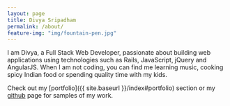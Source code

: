 ```yaml
---
layout: page
title: Divya Sripadham
permalink: /about/
feature-img: "img/fountain-pen.jpg"
---
```


I am Divya, a Full Stack Web Developer, passionate about building web applications using technologies such as Rails, JavaScript, jQuery and AngularJS. When I am not coding, you can find me learning music, cooking spicy Indian food or spending quality time with my kids.

Check out my [portfolio]({{ site.baseurl }}/index#portfolio) section or my [github](https://github.com/divyasripadham) page for samples of my work.
